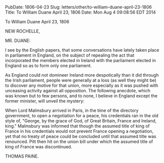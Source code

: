 PubDate: 1806-04-23
Slug: letters/other/to-william-duane-april-23-1806
Title: To William Duane  April 23, 1806
Date: Mon Aug  4 09:08:56 EDT 2014

   To William Duane  April 23, 1806

   NEW ROCHELLE,

   MR. DUANE:

   I see by the English papers, that some conversations have lately taken
   place in parliament in England, on the subject of repealing the act that
   incorporated the members elected in Ireland with the parliament elected in
   England so as to form only one parliament.

   As England could not domineer Ireland more despotically than it did
   through the Irish parliament, people were generally at a loss (as well
   they might be) to discover any motive for that union, more especially as
   it was pushed with unceasing activity against all opposition. The
   following anecdote, which was known but to few persons, and to none, I
   believe in England except the former minister, will unveil the mystery:

   When Lord Malmsbury arrived in Paris, in the time of the directory
   government, to open a negotiation for a peace, his credentials ran in the
   old style of, "George, by the grace of God, of Great Britain, France and
   Ireland, king." Malmsbury was informed that though the assumed title of
   king of France in his credentials would not prevent France opening a
   negotiation, yet that no treaty of peace could be concluded until that
   assumed title was renounced. Pitt then hit on the union bill under which
   the assumed title of king of France was discontinued.

   THOMAS PAINE.

    
